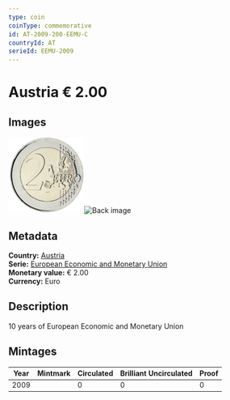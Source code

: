 ```yaml
---
type: coin
coinType: commemorative
id: AT-2009-200-EEMU-C
countryId: AT
serieId: EEMU-2009
---
```


# Austria € 2.00

## Images

<img src="../../Images/common-2007-200.png" height="150" alt="Front image"><img src="Images/AT-2009-200-000.png" height="150" alt="Back image">

## Metadata

**Country:** [Austria](../../Countries/Austria/index.md)\
**Serie:** [European Economic and Monetary Union](index.md)\
**Monetary value:** € 2.00\
**Currency:** Euro

## Description
10 years of European Economic and Monetary Union

## Mintages

| Year | Mintmark | Circulated | Brilliant Uncirculated | Proof |
| ---- | -------- | ---------- | ---------------------- | ----- |
| 2009 |  | 0| 0 | 0 |
